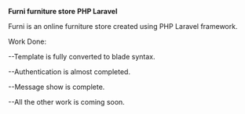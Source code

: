 **Furni furniture store**
**PHP Laravel**

Furni is an online furniture store created using PHP Laravel framework.

Work Done:

--Template is fully converted to blade syntax. 

--Authentication is almost completed.

--Message show is complete.

--All the other work is coming soon.
